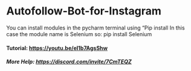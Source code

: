 # Autofollow-Bot-for-Instagram
You can install modules in the pycharm terminal using “Pip install <module name>
In this case the module name is Selenium so: 
pip install Selenium


#### Tutorial: https://youtu.be/el1b7AgsShw
##### More Help: https://discord.com/invite/7CmTEQZ
